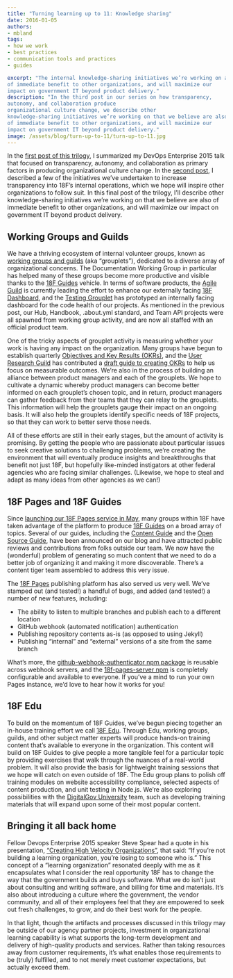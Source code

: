 ```yaml
---
title: "Turning learning up to 11: Knowledge sharing"
date: 2016-01-05
authors:
- mbland
tags:
- how we work
- best practices
- communication tools and practices
- guides

excerpt: "The internal knowledge-sharing initiatives we’re working on are also
of immediate benefit to other organizations, and will maximize our
impact on government IT beyond product delivery."
description: "In the third post in our series on how transparency,
autonomy, and collaboration produce
organizational culture change, we describe other
knowledge-sharing initiatives we’re working on that we believe are also
of immediate benefit to other organizations, and will maximize our
impact on government IT beyond product delivery."
image: /assets/blog/turn-up-to-11/turn-up-to-11.jpg
---
```


In the [first post of this
trilogy](https://18f.gsa.gov/2015/12/30/turning-learning-up-to-11/), I
summarized my DevOps Enterprise 2015 talk that focused on transparency,
autonomy, and collaboration as primary factors in producing
organizational culture change. In the [second post](https://18f.gsa.gov/2016/01/04/turning-learning-up-to-11-transparency/), I described a few of
the initiatives we’ve undertaken to increase transparency into 18F’s
internal operations, which we hope will inspire other organizations to
follow suit. In this final post of the trilogy, I’ll describe other
knowledge-sharing initiatives we’re working on that we believe are also
of immediate benefit to other organizations, and will maximize our
impact on government IT beyond product delivery.

Working Groups and Guilds
-------------------------

We have a thriving ecosystem of internal volunteer groups, known as
[working groups and guilds](https://pages.18f.gov/grouplet-playbook/)
(aka “grouplets”), dedicated to a diverse array of organizational
concerns. The Documentation Working Group in particular has helped many
of these groups become more productive and visible thanks to the [18F
Guides](https://guides.18f.gov/) vehicle. In terms of software
products, the [Agile Guild](https://pages.18f.gov/agile/) is currently
leading the effort to enhance our externally facing [18F
Dashboard](https://18f.gsa.gov/dashboard/), and the [Testing
Grouplet](https://pages.18f.gov/wg-testing/) has prototyped an
internally facing dashboard for the code health of our projects. As
mentioned in the previous post, our Hub, Handbook, .about.yml standard,
and Team API projects were all spawned from working group activity, and
are now all staffed with an official product team.

One of the tricky aspects of grouplet activity is measuring whether your
work is having any impact on the organization. Many groups have begun to
establish quarterly [Objectives and Key Results (OKRs)](https://pages.18f.gov/grouplet-playbook/processes-and-artifacts/#okrs),
and the [User Research
Guild](https://pages.18f.gov/lean-product-design/) has contributed a [draft
guide to creating OKRs](https://pages.18f.gov/objectives-and-key-results/) to help us focus on
measurable outcomes. We’re also in the process of building an alliance
between product managers and each of the grouplets. We hope to cultivate
a dynamic whereby product managers can become better informed on each
grouplet’s chosen topic, and in return, product managers can gather
feedback from their teams that they can relay to the grouplets. This
information will help the grouplets gauge their impact on an ongoing
basis. It will also help the grouplets identify specific needs of 18F
projects, so that they can work to better serve those needs.

All of these efforts are still in their early stages, but the amount of
activity is promising. By getting the people who are passionate about
particular issues to seek creative solutions to challenging problems,
we’re creating the environment that will eventually produce insights and
breakthroughs that benefit not just 18F, but hopefully like-minded
instigators at other federal agencies who are facing similar challenges.
(Likewise, we hope to steal and adapt as many ideas from other agencies
as we can!)

18F Pages and 18F Guides
------------------------

Since [launching our 18F Pages service in
May](https://18f.gsa.gov/2015/05/14/18Fpages/), many groups within 18F
have taken advantage of the platform to produce [18F
Guides](https://guides.18f.gov/) on a broad array of topics. Several of
our guides, including the [Content
Guide](https://pages.18f.gov/content-guide/) and the [Open Source
Guide](https://pages.18f.gov/open-source-guide/), have been announced
on our blog and have attracted public reviews and contributions from
folks outside our team. We now have the (wonderful) problem of
generating so much content that we need to do a better job of organizing
it and making it more discoverable. There’s a content tiger team
assembled to address this very issue.

The [18F Pages](https://pages.18f.gov/) publishing platform has also
served us very well. We’ve stamped out (and tested!) a handful of bugs,
and added (and tested!) a number of new features, including:

-   The ability to listen to multiple branches and publish each to a different location
-   GitHub webhook (automated notification) authentication
-   Publishing repository contents as-is (as opposed to using Jekyll)
-   Publishing “internal” and “external” versions of a site from the same branch

What’s more, the [github-webhook-authenticator npm
package](https://www.npmjs.com/package/github-webhook-validator) is
reusable across webhook servers, and the [18f-pages-server
npm](https://www.npmjs.com/package/18f-pages-server) is completely
configurable and available to everyone. If you’ve a mind to run your own
Pages instance, we’d love to hear how it works for you!

18F Edu
-------

To build on the momentum of 18F Guides, we’ve begun piecing together an
in-house training effort we call [18F
Edu](https://pages.18f.gov/edu/). Through Edu, working groups, guilds,
and other subject matter experts will produce hands-on training content
that’s available to everyone in the organization. This content will
build on 18F Guides to give people a more tangible feel for a particular
topic by providing exercises that walk through the nuances of a
real-world problem. It will also provide the basis for lightweight
training sessions that we hope will catch on even outside of 18F. The
Edu group plans to polish off training modules on website accessibility
compliance, selected aspects of content production, and unit testing in
Node.js. We’re also exploring possibilities with the [DigitalGov
University](https://www.digitalgov.gov/digitalgov-university/) team,
such as developing training materials that will expand upon some of
their most popular content.

Bringing it all back home
-------------------------

Fellow Devops Enterprise 2015 speaker Steve Spear had a quote in his
presentation, [“Creating High Velocity
Organizations”](https://www.youtube.com/watch?v=onwhZwroQHs), that
said: “If you’re not building a learning organization, you’re losing to
someone who is.” This concept of a “learning organization” resonated
deeply with me as it encapsulates what I consider the real opportunity
18F has to change the way that the government builds and buys software.
What we do isn’t just about consulting and writing software, and billing
for time and materials. It’s also about introducing a culture where the
government, the vendor community, and all of their employees feel that
they are empowered to seek out fresh challenges, to grow, and do their
best work for the people.

In that light, though the artifacts and processes discussed in this
trilogy may be outside of our agency partner projects, investment in
organizational learning capability is what supports the long-term
development and delivery of high-quality products and services. Rather
than taking resources away from customer requirements, it’s what enables
those requirements to be (truly) fulfilled, and to not merely meet
customer expectations, but actually exceed them.
